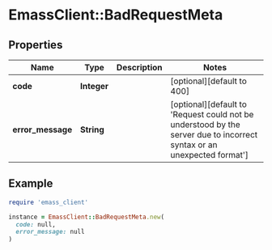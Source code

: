 # EmassClient::BadRequestMeta

## Properties

| Name | Type | Description | Notes |
| ---- | ---- | ----------- | ----- |
| **code** | **Integer** |  | [optional][default to 400] |
| **error_message** | **String** |  | [optional][default to &#39;Request could not be understood by the server due to incorrect syntax or an unexpected format&#39;] |

## Example

```ruby
require 'emass_client'

instance = EmassClient::BadRequestMeta.new(
  code: null,
  error_message: null
)
```

